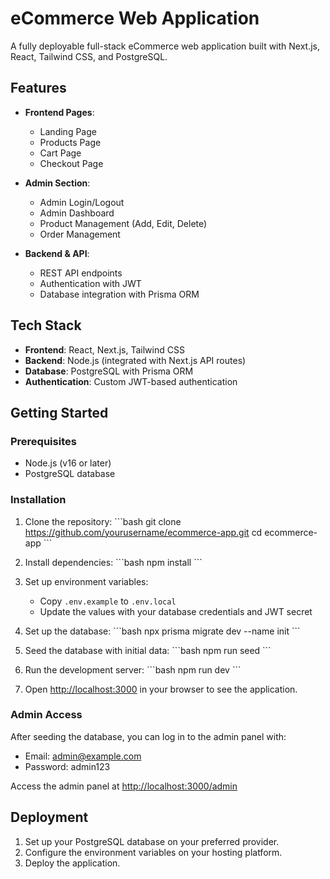 
# eCommerce Web Application

A fully deployable full-stack eCommerce web application built with Next.js, React, Tailwind CSS, and PostgreSQL.

## Features

- **Frontend Pages**:
  - Landing Page
  - Products Page
  - Cart Page
  - Checkout Page

- **Admin Section**:
  - Admin Login/Logout
  - Admin Dashboard
  - Product Management (Add, Edit, Delete)
  - Order Management

- **Backend & API**:
  - REST API endpoints
  - Authentication with JWT
  - Database integration with Prisma ORM

## Tech Stack

- **Frontend**: React, Next.js, Tailwind CSS
- **Backend**: Node.js (integrated with Next.js API routes)
- **Database**: PostgreSQL with Prisma ORM
- **Authentication**: Custom JWT-based authentication

## Getting Started

### Prerequisites

- Node.js (v16 or later)
- PostgreSQL database

### Installation

1. Clone the repository:
   \`\`\`bash
   git clone https://github.com/yourusername/ecommerce-app.git
   cd ecommerce-app
   \`\`\`

2. Install dependencies:
   \`\`\`bash
   npm install
   \`\`\`

3. Set up environment variables:
   - Copy `.env.example` to `.env.local`
   - Update the values with your database credentials and JWT secret

4. Set up the database:
   \`\`\`bash
   npx prisma migrate dev --name init
   \`\`\`

5. Seed the database with initial data:
   \`\`\`bash
   npm run seed
   \`\`\`

6. Run the development server:
   \`\`\`bash
   npm run dev
   \`\`\`

7. Open [http://localhost:3000](http://localhost:3000) in your browser to see the application.

### Admin Access

After seeding the database, you can log in to the admin panel with:
- Email: admin@example.com
- Password: admin123

Access the admin panel at [http://localhost:3000/admin](http://localhost:3000/admin)

## Deployment

1. Set up your PostgreSQL database on your preferred provider.
2. Configure the environment variables on your hosting platform.
3. Deploy the application.

